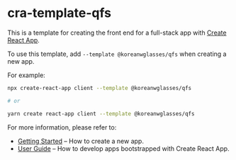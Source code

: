 # cra-template-qfs

This is a template for creating the front end for a full-stack app with [Create React App](https://github.com/facebook/create-react-app).

To use this template, add `--template @koreanwglasses/qfs` when creating a new app.

For example:

```sh
npx create-react-app client --template @koreanwglasses/qfs

# or

yarn create react-app client --template @koreanwglasses/qfs
```

For more information, please refer to:

- [Getting Started](https://create-react-app.dev/docs/getting-started) – How to create a new app.
- [User Guide](https://create-react-app.dev) – How to develop apps bootstrapped with Create React App.
